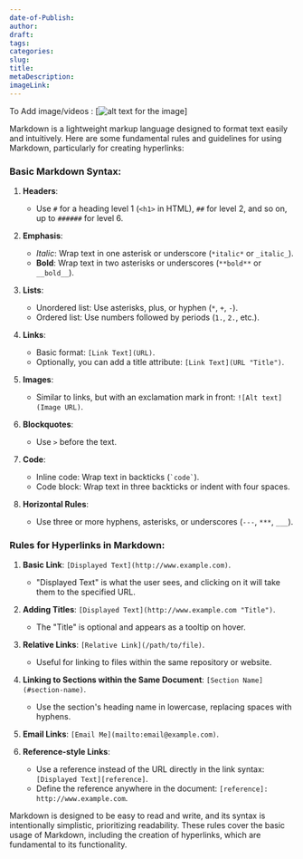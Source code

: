 ```yaml
---
date-of-Publish:
author:
draft: 
tags: 
categories: 
slug: 
title: 
metaDescription: 
imageLink: 
---
```


To Add image/videos :  [![ alt text for the image ](/images/ImageName)]

Markdown is a lightweight markup language designed to format text easily and intuitively. Here are some fundamental rules and guidelines for using Markdown, particularly for creating hyperlinks:

### Basic Markdown Syntax:

1. **Headers**:
   - Use `#` for a heading level 1 (`<h1>` in HTML), `##` for level 2, and so on, up to `######` for level 6.

2. **Emphasis**:
   - *Italic*: Wrap text in one asterisk or underscore (`*italic*` or `_italic_`).
   - **Bold**: Wrap text in two asterisks or underscores (`**bold**` or `__bold__`).

3. **Lists**:
   - Unordered list: Use asterisks, plus, or hyphen (`*`, `+`, `-`).
   - Ordered list: Use numbers followed by periods (`1.`, `2.`, etc.).

4. **Links**:
   - Basic format: `[Link Text](URL)`.
   - Optionally, you can add a title attribute: `[Link Text](URL "Title")`.

5. **Images**:
   - Similar to links, but with an exclamation mark in front: `![Alt text](Image URL)`.

6. **Blockquotes**:
   - Use `>` before the text.

7. **Code**:
   - Inline code: Wrap text in backticks (`` `code` ``).
   - Code block: Wrap text in three backticks or indent with four spaces.

8. **Horizontal Rules**:
   - Use three or more hyphens, asterisks, or underscores (`---`, `***`, `___`).

### Rules for Hyperlinks in Markdown:

1. **Basic Link**: `[Displayed Text](http://www.example.com)`.
   - "Displayed Text" is what the user sees, and clicking on it will take them to the specified URL.

2. **Adding Titles**: `[Displayed Text](http://www.example.com "Title")`.
   - The "Title" is optional and appears as a tooltip on hover.

3. **Relative Links**: `[Relative Link](/path/to/file)`.
   - Useful for linking to files within the same repository or website.

4. **Linking to Sections within the Same Document**: `[Section Name](#section-name)`.
   - Use the section's heading name in lowercase, replacing spaces with hyphens.

5. **Email Links**: `[Email Me](mailto:email@example.com)`.

6. **Reference-style Links**: 
   - Use a reference instead of the URL directly in the link syntax: `[Displayed Text][reference]`.
   - Define the reference anywhere in the document: `[reference]: http://www.example.com`.

Markdown is designed to be easy to read and write, and its syntax is intentionally simplistic, prioritizing readability. These rules cover the basic usage of Markdown, including the creation of hyperlinks, which are fundamental to its functionality.
